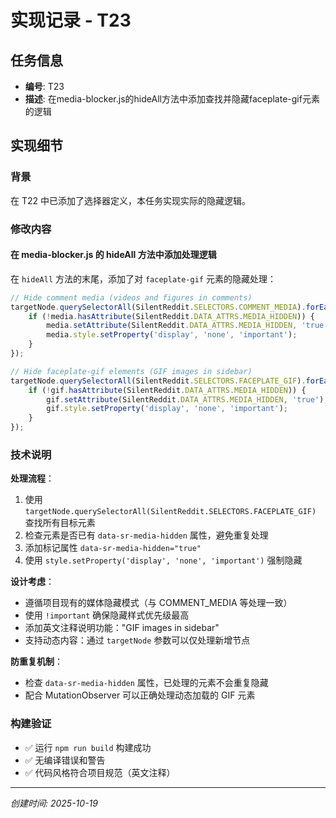 # 实现记录 - T23

## 任务信息
- **编号**: T23
- **描述**: 在media-blocker.js的hideAll方法中添加查找并隐藏faceplate-gif元素的逻辑

## 实现细节

### 背景
在 T22 中已添加了选择器定义，本任务实现实际的隐藏逻辑。

### 修改内容

#### 在 media-blocker.js 的 hideAll 方法中添加处理逻辑

在 `hideAll` 方法的末尾，添加了对 `faceplate-gif` 元素的隐藏处理：

```javascript
// Hide comment media (videos and figures in comments)
targetNode.querySelectorAll(SilentReddit.SELECTORS.COMMENT_MEDIA).forEach(media => {
    if (!media.hasAttribute(SilentReddit.DATA_ATTRS.MEDIA_HIDDEN)) {
        media.setAttribute(SilentReddit.DATA_ATTRS.MEDIA_HIDDEN, 'true');
        media.style.setProperty('display', 'none', 'important');
    }
});

// Hide faceplate-gif elements (GIF images in sidebar)
targetNode.querySelectorAll(SilentReddit.SELECTORS.FACEPLATE_GIF).forEach(gif => {
    if (!gif.hasAttribute(SilentReddit.DATA_ATTRS.MEDIA_HIDDEN)) {
        gif.setAttribute(SilentReddit.DATA_ATTRS.MEDIA_HIDDEN, 'true');
        gif.style.setProperty('display', 'none', 'important');
    }
});
```

### 技术说明

**处理流程**：
1. 使用 `targetNode.querySelectorAll(SilentReddit.SELECTORS.FACEPLATE_GIF)` 查找所有目标元素
2. 检查元素是否已有 `data-sr-media-hidden` 属性，避免重复处理
3. 添加标记属性 `data-sr-media-hidden="true"`
4. 使用 `style.setProperty('display', 'none', 'important')` 强制隐藏

**设计考虑**：
- 遵循项目现有的媒体隐藏模式（与 COMMENT_MEDIA 等处理一致）
- 使用 `!important` 确保隐藏样式优先级最高
- 添加英文注释说明功能："GIF images in sidebar"
- 支持动态内容：通过 `targetNode` 参数可以仅处理新增节点

**防重复机制**：
- 检查 `data-sr-media-hidden` 属性，已处理的元素不会重复隐藏
- 配合 MutationObserver 可以正确处理动态加载的 GIF 元素

### 构建验证
- ✅ 运行 `npm run build` 构建成功
- ✅ 无编译错误和警告
- ✅ 代码风格符合项目规范（英文注释）

---
*创建时间: 2025-10-19*
